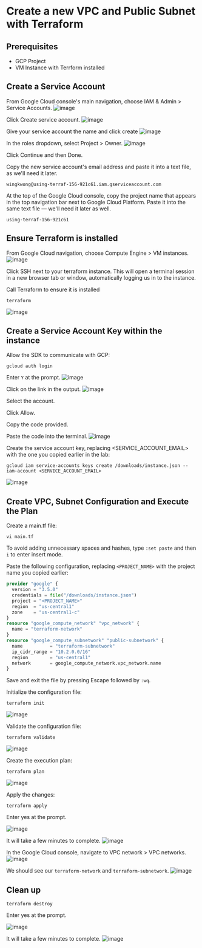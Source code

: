 # Create a new VPC and Public Subnet with Terraform

## Prerequisites
- GCP Project
- VM Instance with Terrform installed

## Create a Service Account
From Google Cloud console's main navigation, choose IAM & Admin > Service Accounts.
![image](https://user-images.githubusercontent.com/35857179/78898622-af27c380-7aa6-11ea-8244-b0e270b90ec5.png)

Click Create service account.
![image](https://user-images.githubusercontent.com/35857179/78898900-265d5780-7aa7-11ea-8e7a-978432789709.png)

Give your service account the name and click create
![image](https://user-images.githubusercontent.com/35857179/78898948-3c6b1800-7aa7-11ea-8f89-3b4e59d915ae.png)

In the roles dropdown, select Project > Owner.
![image](https://user-images.githubusercontent.com/35857179/78898993-53aa0580-7aa7-11ea-8931-1e030fd982a8.png)

Click Continue and then Done.

Copy the new service account's email address and paste it into a text file, as we'll need it later.
```
wingkwong@using-terraf-156-921c61.iam.gserviceaccount.com
```
At the top of the Google Cloud console, copy the project name that appears in the top navigation bar next to Google Cloud Platform. Paste it into the same text file — we'll need it later as well.

```
using-terraf-156-921c61
```

## Ensure Terraform is installed 

From Google Cloud navigation, choose Compute Engine > VM instances.
![image](https://user-images.githubusercontent.com/35857179/78902191-0714f900-7aac-11ea-8369-ce5b58b41d7b.png)

Click SSH next to your terraform instance. This will open a terminal session in a new browser tab or window, automatically logging us in to the instance.

Call Terraform to ensure it is installed
```
terraform
``` 

![image](https://user-images.githubusercontent.com/35857179/78899691-52c5a380-7aa8-11ea-8594-d697b5ff87a7.png)

## Create a Service Account Key within the instance

Allow the SDK to communicate with GCP:
```
gcloud auth login
```

Enter ``Y`` at the prompt.
![image](https://user-images.githubusercontent.com/35857179/78900034-d7182680-7aa8-11ea-98c3-b76dd7b36a4d.png)


Click on the link in the output.
![image](https://user-images.githubusercontent.com/35857179/78900066-e39c7f00-7aa8-11ea-9b53-5778b22d70cd.png)

Select the account.

Click Allow.

Copy the code provided.

Paste the code into the terminal.
![image](https://user-images.githubusercontent.com/35857179/78900096-f1520480-7aa8-11ea-8844-66c228e73ff1.png)


Create the service account key, replacing <SERVICE_ACCOUNT_EMAIL> with the one you copied earlier in the lab:
```
gcloud iam service-accounts keys create /downloads/instance.json --iam-account <SERVICE_ACCOUNT_EMAIL>
```
![image](https://user-images.githubusercontent.com/35857179/78900333-4857d980-7aa9-11ea-97f2-e9711e86da93.png)


## Create VPC, Subnet Configuration and Execute the Plan

Create a main.tf file:
```
vi main.tf
```

To avoid adding unnecessary spaces and hashes, type ``:set paste`` and then ``i`` to enter insert mode.

Paste the following configuration, replacing ``<PROJECT_NAME>`` with the project name you copied earlier:
```tf
provider "google" {
  version = "3.5.0"
  credentials = file("/downloads/instance.json")
  project = "<PROJECT_NAME>"
  region  = "us-central1"
  zone    = "us-central1-c"
}
resource "google_compute_network" "vpc_network" {
  name = "terraform-network"
}
resource "google_compute_subnetwork" "public-subnetwork" {
  name          = "terraform-subnetwork"
  ip_cidr_range = "10.2.0.0/16"
  region        = "us-central1"
  network       = google_compute_network.vpc_network.name
}
```
Save and exit the file by pressing Escape followed by ``:wq``.

Initialize the configuration file:
```
terraform init
```
![image](https://user-images.githubusercontent.com/35857179/78900897-1dba5080-7aaa-11ea-9aa1-bc24d9bbcd17.png)

Validate the configuration file:
```
terraform validate
```
![image](https://user-images.githubusercontent.com/35857179/78900940-2ad73f80-7aaa-11ea-8ceb-71f95a5330b4.png)

Create the execution plan:
```
terraform plan
```
![image](https://user-images.githubusercontent.com/35857179/78901033-4d695880-7aaa-11ea-9488-3ba477bed008.png)

Apply the changes:
```
terraform apply
```

Enter yes at the prompt.

![image](https://user-images.githubusercontent.com/35857179/78901073-6114bf00-7aaa-11ea-975c-79ca7f3f7cdb.png)

It will take a few minutes to complete.
![image](https://user-images.githubusercontent.com/35857179/78901297-b355e000-7aaa-11ea-9de8-306793465127.png)

In the Google Cloud console, navigate to VPC network > VPC networks. 
![image](https://user-images.githubusercontent.com/35857179/78901529-062f9780-7aab-11ea-95db-9118da6cb2be.png)

We should see our ``terraform-network`` and ``terraform-subnetwork``.
![image](https://user-images.githubusercontent.com/35857179/78901764-632b4d80-7aab-11ea-82e6-e4773a941b9f.png)

## Clean up
```
terraform destroy
```
Enter yes at the prompt.

![image](https://user-images.githubusercontent.com/35857179/78902566-8a364f00-7aac-11ea-88ce-dc53baf7be18.png)

It will take a few minutes to complete.
![image](https://user-images.githubusercontent.com/35857179/78902728-c1a4fb80-7aac-11ea-9c36-0feba4cc72ae.png)
